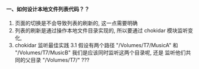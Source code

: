 #### 一、如何设计本地文件列表代码？？

1. 页面的切换是不会导致列表的刷新的, 这一点需要明确
2. 列表的刷新是通过操作本地文件目录实现的, 所以要通过 chokidar 模块监听变化,
3. chokidar 监听最佳实践
   3.1 假设有两个路径 "/Volumes/T7/MusicA" 和 "/Volumes/T7/MusicB"
   我们是应该同时监听这两个目录呢, 还是 监听他们共同的父目录 "/Volumes/T7/" ???
